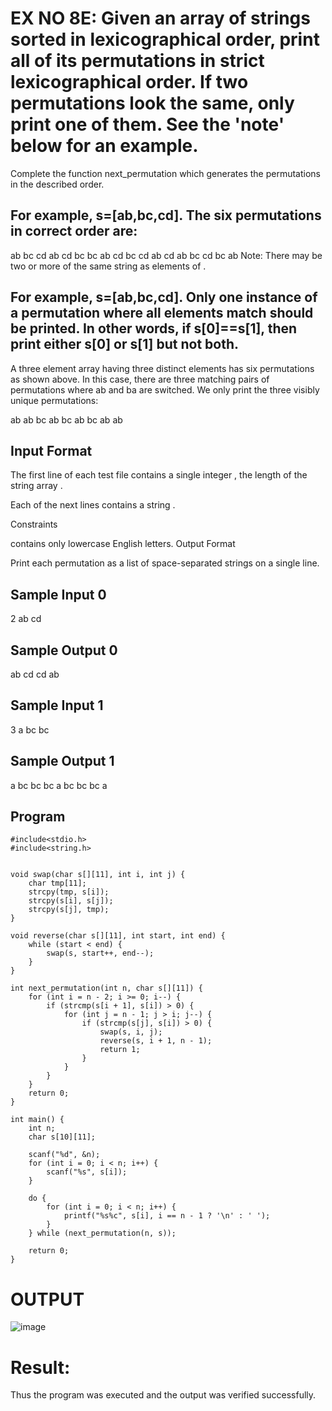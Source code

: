 
# EX NO 8E: Given an array of strings sorted in lexicographical order, print all of its permutations in strict lexicographical order. If two permutations look the same, only print one of them. See the 'note' below for an example.

Complete the function next_permutation which generates the permutations in the described order.

## For example, s=[ab,bc,cd]. The six permutations in correct order are:

ab bc cd
ab cd bc
bc ab cd
bc cd ab
cd ab bc
cd bc ab
Note: There may be two or more of the same string as elements of .
## For example, s=[ab,bc,cd]. Only one instance of a permutation where all elements match should be printed. In other words, if s[0]==s[1], then print either s[0]  or s[1] but not both.

A three element array having three distinct elements has six permutations as shown above. In this case, there are three matching pairs of permutations where ab and ba are switched. We only print the three visibly unique permutations:

ab ab bc
ab bc ab
bc ab ab
## Input Format

The first line of each test file contains a single integer , the length of the string array .

Each of the next  lines contains a string .

Constraints

 contains only lowercase English letters.
Output Format

Print each permutation as a list of space-separated strings on a single line.

## Sample Input 0

2
ab
cd
## Sample Output 0

ab cd
cd ab
## Sample Input 1

3
a
bc
bc
## Sample Output 1

a bc bc
bc a bc
bc bc a
## Program
```
#include<stdio.h>
#include<string.h>


void swap(char s[][11], int i, int j) {
    char tmp[11];
    strcpy(tmp, s[i]);
    strcpy(s[i], s[j]);
    strcpy(s[j], tmp);
}

void reverse(char s[][11], int start, int end) {
    while (start < end) {
        swap(s, start++, end--);
    }
}

int next_permutation(int n, char s[][11]) {
    for (int i = n - 2; i >= 0; i--) {
        if (strcmp(s[i + 1], s[i]) > 0) {
            for (int j = n - 1; j > i; j--) {
                if (strcmp(s[j], s[i]) > 0) {
                    swap(s, i, j);
                    reverse(s, i + 1, n - 1);
                    return 1;
                }
            }
        }
    }
    return 0;
}

int main() {
    int n;
    char s[10][11];

    scanf("%d", &n);
    for (int i = 0; i < n; i++) {
        scanf("%s", s[i]);
    }

    do {
        for (int i = 0; i < n; i++) {
            printf("%s%c", s[i], i == n - 1 ? '\n' : ' ');
        }
    } while (next_permutation(n, s));

    return 0;
}

```
# OUTPUT
![image](https://github.com/user-attachments/assets/f850e729-f017-4c35-bec2-8db9df389cab)
# Result:
Thus the program was executed and the output was verified successfully.
